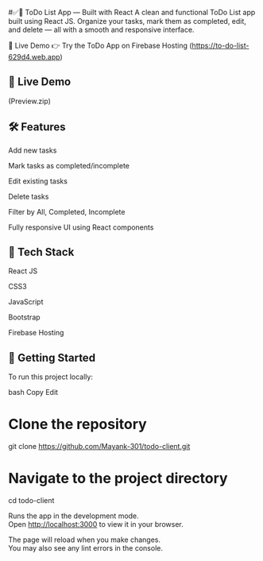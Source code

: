 #✅📝 ToDo List App — Built with React
A clean and functional ToDo List app built using React JS. Organize your tasks, mark them as completed, edit, and delete — all with a smooth and responsive interface.

🔗 Live Demo
👉 Try the ToDo App on Firebase Hosting
(https://to-do-list-629d4.web.app)

## 🔗 Live Demo

(Preview.zip)


## 🛠 Features

Add new tasks

Mark tasks as completed/incomplete

Edit existing tasks

Delete tasks

Filter by All, Completed, Incomplete

Fully responsive UI using React components

## 📂 Tech Stack

React JS

CSS3

JavaScript 

Bootstrap

Firebase Hosting

## 🚀 Getting Started

To run this project locally:

bash
Copy
Edit
# Clone the repository
git clone https://github.com/Mayank-301/todo-client.git

# Navigate to the project directory
cd todo-client



Runs the app in the development mode.\
Open [http://localhost:3000](http://localhost:3000) to view it in your browser.

The page will reload when you make changes.\
You may also see any lint errors in the console.

